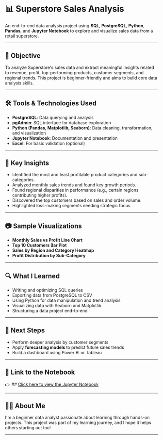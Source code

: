 # 📊 Superstore Sales Analysis

An end-to-end data analysis project using **SQL**, **PostgreSQL**, **Python**, **Pandas**, and **Jupyter Notebook** to explore and visualize sales data from a retail superstore.

---

## 🧠 Objective

To analyze Superstore's sales data and extract meaningful insights related to revenue, profit, top-performing products, customer segments, and regional trends. This project is beginner-friendly and aims to build core data analysis skills.

---

## 🛠️ Tools & Technologies Used

- **PostgreSQL**: Data querying and analysis
- **pgAdmin**: SQL interface for database exploration
- **Python (Pandas, Matplotlib, Seaborn)**: Data cleaning, transformation, and visualization
- **Jupyter Notebook**: Documentation and presentation
- **Excel**: For basic validation (optional)

---

## 📌 Key Insights

- Identified the most and least profitable product categories and sub-categories.
- Analyzed monthly sales trends and found key growth periods.
- Found regional disparities in performance (e.g., certain regions contributing higher profits).
- Discovered the top customers based on sales and order volume.
- Highlighted loss-making segments needing strategic focus.

---

## 📷 Sample Visualizations

- **Monthly Sales vs Profit Line Chart**
- **Top 10 Customers Bar Plot**
- **Sales by Region and Category Heatmap**
- **Profit Distribution by Sub-Category**

---

## 🔍 What I Learned

- Writing and optimizing SQL queries
- Exporting data from PostgreSQL to CSV
- Using Python for data manipulation and trend analysis
- Visualizing data with Seaborn and Matplotlib
- Structuring a data project end-to-end

---

## 🚀 Next Steps

- Perform deeper analysis by customer segments
- Apply **forecasting models** to predict future sales trends
- Build a dashboard using Power BI or Tableau

---

## 📎 Link to the Notebook

👉 ## [Click here to view the Jupyter Notebook](https://github.com/yourusername/your-repo-name/blob/main/superstore_sales_analysis_final.ipynb)

---

## 🙋‍♀️ About Me

I'm a beginner data analyst passionate about learning through hands-on projects. This project was part of my learning journey, and I hope it helps others starting out too!

---
